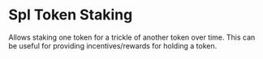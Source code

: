 # Spl Token Staking

Allows staking one token for a trickle of another token over time. This can be useful for providing incentives/rewards for holding a token. 
